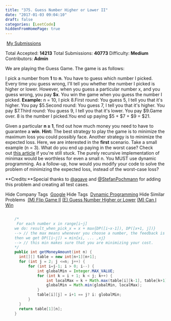 ```yaml
---
title: "375. Guess Number Higher or Lower II"
date: "2017-01-03 09:04:10"
draft: false
categories: [LeetCode]
hiddenFromHomePage: true
---
```


 [My Submissions](https://leetcode.com/problems/guess-number-higher-or-lower-ii/submissions/)

Total Accepted: **14213**
Total Submissions: **40773**
Difficulty: **Medium**
Contributors: **Admin**

We are playing the Guess Game. The game is as follows:

I pick a number from **1** to **n**. You have to guess which number I picked.
Every time you guess wrong, I'll tell you whether the number I picked is higher or lower.
However, when you guess a particular number x, and you guess wrong, you pay **$x**. You win the game when you guess the number I picked.
**Example:**
n = 10, I pick 8.First round: You guess 5, I tell you that it's higher. You pay $5.Second round: You guess 7, I tell you that it's higher. You pay $7.Third round: You guess 9, I tell you that it's lower. You pay $9.Game over. 8 is the number I picked.You end up paying $5 + $7 + $9 = $21.

Given a particular **n ≥ 1**, find out how much money you need to have to guarantee a **win**.
**Hint:**
The best strategy to play the game is to minimize the maximum loss you could possibly face. Another strategy is to minimize the expected loss. Here, we are interested in the **first** scenario.
Take a small example (n = 3). What do you end up paying in the worst case?
Check out [this article](https://en.wikipedia.org/wiki/Minimax) if you're still stuck.
The purely recursive implementation of minimax would be worthless for even a small n. You MUST use dynamic programming.
As a follow-up, how would you modify your code to solve the problem of minimizing the expected loss, instead of the worst-case loss?

**Credits:**Special thanks to [@agave](https://leetcode.com/agave/) and [@StefanPochmann](https://leetcode.com/stefanpochmann/) for adding this problem and creating all test cases.

Hide Company Tags
 [Google](https://leetcode.com/company/google/)
Hide Tags
 [Dynamic Programming](https://leetcode.com/tag/dynamic-programming/)
Hide Similar Problems
 [(M) Flip Game II](https://leetcode.com/problems/flip-game-ii/) [(E) Guess Number Higher or Lower](https://leetcode.com/problems/guess-number-higher-or-lower/) [(M) Can I Win](https://leetcode.com/problems/can-i-win/)

```java

    /*
     For each number x in range[i~j]
    we do: result_when_pick_x = x + max{DP([i~x-1]), DP([x+1, j])}
    --> // the max means whenever you choose a number, the feedback is always bad and therefore leads you to a worse branch.
    then we get DP([i~j]) = min{xi, ... ,xj}
    --> // this min makes sure that you are minimizing your cost.
    */
    public int getMoneyAmount(int n) {
      int[][] table = new int[n+1][n+1];
      for (int j = 2; j <=n; j++) {
          for (int i=j-1; i > 0; i--) {
              int globalMin = Integer.MAX_VALUE;
              for (int k = i + 1; k < j; k++) {
                  int localMax = k + Math.max(table[i][k-1], table[k+1][j]);
                  globalMin = Math.min(globalMin, localMax);
              }
              table[i][j] = i+1 == j? i: globalMin;
          }
      }
      return table[1][n];
    }
```
